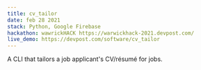 ```yaml
---
title: cv_tailor
date: feb 28 2021
stack: Python, Google Firebase
hackathon: wawrickHACK https://warwickhack-2021.devpost.com/
live_demo: https://devpost.com/software/cv_tailor
---
```


A CLI that tailors a job applicant's CV/résumé for jobs.
